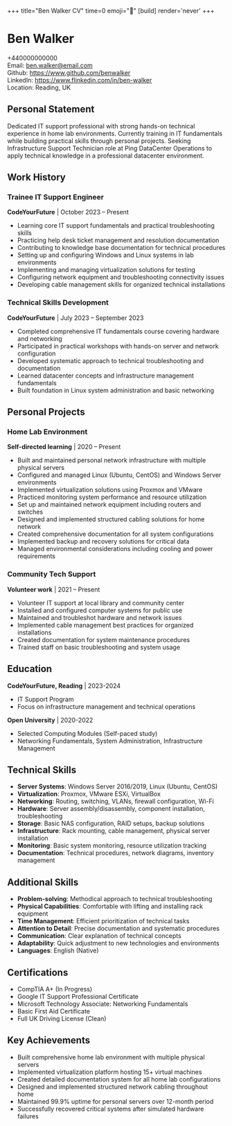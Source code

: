 +++
title="Ben Walker CV" 
time=0 
emoji="📄" 
[build]
render='never'
+++

# Ben Walker

+440000000000  
Email: ben.walker@email.com  
Github: https://www.github.com/benwalker  
LinkedIn: https://www.flinkedin.com/in/ben-walker  
Location: Reading, UK

## Personal Statement

Dedicated IT support professional with strong hands-on technical experience in home lab environments. Currently training in IT fundamentals while building practical skills through personal projects. Seeking Infrastructure Support Technician role at Ping DataCenter Operations to apply technical knowledge in a professional datacenter environment.

## Work History

### Trainee IT Support Engineer

**CodeYourFuture** | October 2023 – Present

- Learning core IT support fundamentals and practical troubleshooting skills
- Practicing help desk ticket management and resolution documentation
- Contributing to knowledge base documentation for technical procedures
- Setting up and configuring Windows and Linux systems in lab environments
- Implementing and managing virtualization solutions for testing
- Configuring network equipment and troubleshooting connectivity issues
- Developing cable management skills for organized technical installations

### Technical Skills Development

**CodeYourFuture** | July 2023 – September 2023

- Completed comprehensive IT fundamentals course covering hardware and networking
- Participated in practical workshops with hands-on server and network configuration
- Developed systematic approach to technical troubleshooting and documentation
- Learned datacenter concepts and infrastructure management fundamentals
- Built foundation in Linux system administration and basic networking

## Personal Projects

### Home Lab Environment

**Self-directed learning** | 2020 – Present

- Built and maintained personal network infrastructure with multiple physical servers
- Configured and managed Linux (Ubuntu, CentOS) and Windows Server environments
- Implemented virtualization solutions using Proxmox and VMware
- Practiced monitoring system performance and resource utilization
- Set up and maintained network equipment including routers and switches
- Designed and implemented structured cabling solutions for home network
- Created comprehensive documentation for all system configurations
- Implemented backup and recovery solutions for critical data
- Managed environmental considerations including cooling and power requirements

### Community Tech Support

**Volunteer work** | 2021 – Present

- Volunteer IT support at local library and community center
- Installed and configured computer systems for public use
- Maintained and troubleshot hardware and network issues
- Implemented cable management best practices for organized installations
- Created documentation for system maintenance procedures
- Trained staff on basic troubleshooting and system usage

## Education

**CodeYourFuture, Reading** | 2023-2024

- IT Support Program
- Focus on infrastructure management and technical operations

**Open University** | 2020-2022

- Selected Computing Modules (Self-paced study)
- Networking Fundamentals, System Administration, Infrastructure Management

## Technical Skills

- **Server Systems**: Windows Server 2016/2019, Linux (Ubuntu, CentOS)
- **Virtualization**: Proxmox, VMware ESXi, VirtualBox
- **Networking**: Routing, switching, VLANs, firewall configuration, Wi-Fi
- **Hardware**: Server assembly/disassembly, component installation, troubleshooting
- **Storage**: Basic NAS configuration, RAID setups, backup solutions
- **Infrastructure**: Rack mounting, cable management, physical server installation
- **Monitoring**: Basic system monitoring, resource utilization tracking
- **Documentation**: Technical procedures, network diagrams, inventory management

## Additional Skills

- **Problem-solving**: Methodical approach to technical troubleshooting
- **Physical Capabilities**: Comfortable with lifting and installing rack equipment
- **Time Management**: Efficient prioritization of technical tasks
- **Attention to Detail**: Precise documentation and systematic procedures
- **Communication**: Clear explanation of technical concepts
- **Adaptability**: Quick adjustment to new technologies and environments
- **Languages**: English (Native)

## Certifications

- CompTIA A+ (In Progress)
- Google IT Support Professional Certificate
- Microsoft Technology Associate: Networking Fundamentals
- Basic First Aid Certificate
- Full UK Driving License (Clean)

## Key Achievements

- Built comprehensive home lab environment with multiple physical servers
- Implemented virtualization platform hosting 15+ virtual machines
- Created detailed documentation system for all home lab configurations
- Designed and implemented structured network cabling throughout home
- Maintained 99.9% uptime for personal servers over 12-month period
- Successfully recovered critical systems after simulated hardware failures

